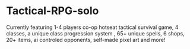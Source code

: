 # Tactical-RPG-solo

Currently featuring 1-4 players co-op hotseat tactical survival game, 4 classes, a unique class progression system , 65+ unique spells, 6 shops, 20+ items, ai controled opponents, self-made pixel art and more!
